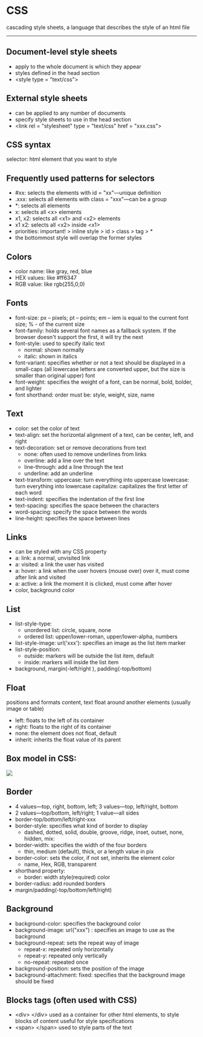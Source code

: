 # CSS

cascading style sheets, a language that describes the style of an html file

---

## Document-level style sheets

* apply to the whole document is which they appear
* styles defined in the head section
* &lt;style type = &quot;text/css&quot;&gt;

## External style sheets

* can be applied to any number of documents
* specify style sheets to use in the head section
* &lt;link rel = &quot;stylesheet&quot; type = &quot;text/css&quot; href = &quot;xxx.css&quot;&gt;

## CSS syntax

selector: html element that you want to style


## Frequently used patterns for selectors

* #xx: selects the elements with id = &quot;xx&quot;—unique definition
* .xxx: selects all elements with class = &quot;xxx&quot;—can be a group
* *: selects all elements
* x: selects all &lt;x&gt; elements
* x1, x2: selects all &lt;x1&gt; and &lt;x2&gt; elements
* x1 x2: selects all &lt;x2&gt; inside &lt;x1&gt;
* priorities: important! &gt; inline style &gt; id &gt; class &gt; tag &gt; \*
* the bottommost style will overlap the former styles

## Colors

* color name: like gray, red, blue
* HEX values: like #ff6347
* RGB value: like rgb(255,0,0)

## Fonts

* font-size: px – pixels; pt – points; em – iem is equal to the current font size; % - of the current size
* font-family: holds several font names as a fallback system. If the browser doesn&#39;t support the first, it will try the next
* font-style: used to specify italic text
  * normal: shown normally
  * italic: shown in italics
* font-variant: specifies whether or not a text should be displayed in a small-caps (all lowercase letters are converted upper, but the size is smaller than original upper) font
* font-weight: specifies the weight of a font, can be normal, bold, bolder, and lighter
* font shorthand: order must be: style, weight, size, name

## Text

* color: set the color of text
* text-align: set the horizontal alignment of a text, can be center, left, and right
* text-decoration: set or remove decorations from text
  * none: often used to remove underlines from links
  * overline: add a line over the text
  * line-through: add a line through the text
  * underline: add an underline
* text-transform:
  uppercase: turn everything into uppercase
  lowercase: turn everything into lowercase
  capitalize: capitalizes the first letter of each word
* text-indent: specifies the indentation of the first line
* text-spacing: specifies the space between the characters
* word-spacing: specify the space between the words
* line-height: specifies the space between lines

## Links

* can be styled with any CSS property
* a: link: a normal, unvisited link
* a: visited: a link the user has visited
* a: hover: a link when the user hovers (mouse over) over it, must come after link and visited
* a: active: a link the moment it is clicked, must come after hover
* color, background color

## List
* list-style-type:
  * unordered list: circle, square, none
  * ordered list: upper/lower-roman, upper/lower-alpha, numbers
* list-style-image: url(&#39;xxx&#39;): specifies an image as the list item marker
* list-style-position:
  * outside: markers will be outside the list item, default
  * inside: markers will inside the list item
* background, margin(-left/right ), padding(-top/bottom)

## Float
positions and formats content, text float around another elements (usually image or table)

* left: floats to the left of its container
* right: floats to the right of its container
* none: the element does not float, default
* inherit: inherits the float value of its parent

## Box model in CSS:

![](D:\git-workplace\web-development-bootcamp\Notes\Picture1.png)

## Border

* 4 values—top, right, bottom, left; 3 values—top, left/right, bottom
* 2 values—top/bottom, left/right; 1 value—all sides
* border-top/bottom/left/right-xxx
* border-style: specifies what kind of border to display 
  * dashed, dotted, solid, double, groove, ridge, inset, outset, none, hidden, mix:
* border-width: specifies the width of the four borders
  * thin, medium (default), thick, or a length value in pix
* border-color: sets the color, if not set, inherits the element color
  * name, Hex, RGB, transparent
* shorthand property:
  * border: width style(required) color
* border-radius: add rounded borders
* margin/padding(-top/bottom/left/right)

## Background

* background-color: specifies the background color
* background-image: url(&quot;xxx&quot;) : specifies an image to use as the background
* background-repeat: sets the repeat way of image
  * repeat-x: repeated only horizontally
  * repeat-y: repeated only vertically
  * no-repeat: repeated once
* background-position: sets the position of the image
* background-attachment: fixed: specifies that the background image should be fixed

## Blocks tags (often used with CSS)

* &lt;div&gt; &lt;/div&gt; used as a container for other html elements, to style blocks of content
  useful for style specifications
* &lt;span&gt; &lt;/span&gt; used to style parts of the text